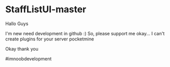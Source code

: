 # StaffListUI-master

Hallo Guys

I'm new need development in github :)
So, please support me okay...
I can't create plugins for your server pocketmine

Okay thank you

#imnoobdevelopment
